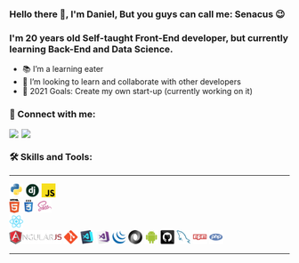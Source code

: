### Hello there 👋, I'm Daniel, But you guys can call me: Senacus 😉

<p align="center">
  <h3 color="blue"> I'm 20 years old Self-taught Front-End developer, but currently learning Back-End and Data Science.</h3>
</p>

- 📚 I’m a learning eater
- 🤝 I’m looking to learn and collaborate with other developers
- 🥅 2021 Goals: Create my own start-up (currently working on it)



### 🤙 Connect with me:


[<img align="left" width="22px" src="https://cdn.jsdelivr.net/npm/simple-icons@v3/icons/linkedin.svg" />][linkedin]

[<img align="left"  width="22px" src="https://cdn.jsdelivr.net/npm/simple-icons@v3/icons/instagram.svg" />][instagram]

<br />

### 🛠️ Skills  and Tools:


<hr>

<p align="center">

  <code><img title="Python" height="25" src="https://github.com/DanielSenacus/DanielSenacus/blob/master/images/python-original.svg"></code>
  <code><img title="Django" height="25" src="https://github.com/DanielSenacus/DanielSenacus/blob/master/images/django.png"></code>
  <code><img title="Javascript" height="25" src="https://github.com/DanielSenacus/DanielSenacus/blob/master/images/javascript.svg"></code>  
  <code><img title="HTML5" height="25" src="https://github.com/DanielSenacus/DanielSenacus/blob/master/images/html5.svg"></code>
  <code><img title="CSS" height="25" src="https://github.com/DanielSenacus/DanielSenacus/blob/master/images/css.svg"></code>
  <code><img title="SASS" height="25" src="https://github.com/DanielSenacus/DanielSenacus/blob/master/images/sass.svg"></code>  
  <code><img title="React" height="25" src="https://github.com/DanielSenacus/DanielSenacus/blob/master/images/react-original.svg"></code>  
  <code><img title="AngularJS" height="25" src="https://github.com/DanielSenacus/DanielSenacus/blob/master/images/angularjs.png"></code>
  <code><img title="Git" height="25" src="https://github.com/DanielSenacus/DanielSenacus/blob/master/images/git-original.svg"></code> 
  <code><img title="Visual Studio Code" height="25" src="https://github.com/DanielSenacus/DanielSenacus/blob/master/images/vscode.png"></code>
  <code><img title="Microsoft Visual Studio" height="25" src="https://github.com/DanielSenacus/DanielSenacus/blob/master/images/visualstudio.png"></code>
  <code><img title="JQuery" height="25" src="https://github.com/DanielSenacus/DanielSenacus/blob/master/images/jquery-original.svg"></code>
  <code><img title="JSON" height="25" src="https://github.com/DanielSenacus/DanielSenacus/blob/master/images/json.svg"></code>
  <code><img title="Android" height="25" src="https://github.com/DanielSenacus/DanielSenacus/blob/master/images/android.svg"></code>
  <code><img title="GitHub" height="25" src="https://github.com/DanielSenacus/DanielSenacus/blob/master/images/github.svg"></code>
  <code><img title="MySQL" height="25" src="https://github.com/DanielSenacus/DanielSenacus/blob/master/images/mysql.svg"></code>
  <code><img title="npm" height="25" src="https://github.com/DanielSenacus/DanielSenacus/blob/master/images/npm.svg"></code>
  <code><img title="PHP" height="25" src="https://github.com/DanielSenacus/DanielSenacus/blob/master/images/php.svg"></code>
 
</p>


<hr>


[instagram]: https://www.instagram.com/danielsenacus/
[linkedin]: https://www.linkedin.com/in/daniel-senacus-33722320a/

